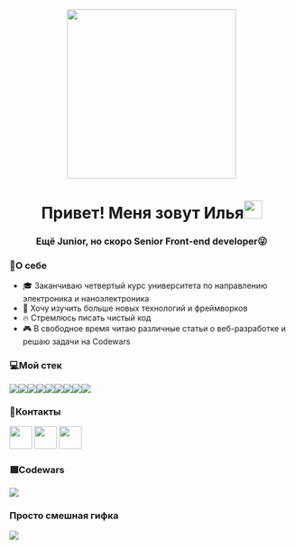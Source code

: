 <div align="center"><img src="https://media.tenor.com/S8af2k2M-VUAAAAC/hello-its.gif" height="300"/></div>
<h1 align="center">Привет! Меня зовут Илья<img src="https://github.com/blackcater/blackcater/raw/main/images/Hi.gif" height="32"/></h1>
<h3 align="center">Ещё Junior, но скоро Senior Front-end developer😜</h3>

<h3>👻О себе</h3>
<ul>
  <li>🎓 Заканчиваю четвертый курс университета по направлению электроника и наноэлектроника</li>
  <li>🔬 Хочу изучить больше новых технологий и фреймворков</li>
  <li>🔥 Стремлюсь писать чистый код</li>
  <li>🎮 В свободное время читаю различные статьи о веб-разработке и решаю задачи на Codewars</li>
</ul>

<h3>💻Мой стек</h3>
<p><img src="https://img.shields.io/badge/html5-%23E34F26.svg?style=for-the-badge&logo=html5&logoColor=white"/><img src="https://img.shields.io/badge/css3-%231572B6.svg?style=for-the-badge&logo=css3&logoColor=white"/><img src="https://img.shields.io/badge/javascript-%23323330.svg?style=for-the-badge&logo=javascript&logoColor=%23F7DF1E"/><img src="https://img.shields.io/badge/webpack-%238DD6F9.svg?style=for-the-badge&logo=webpack&logoColor=black"/><img src="https://img.shields.io/badge/react-%2320232a.svg?style=for-the-badge&logo=react&logoColor=%2361DAFB"/><img src="https://img.shields.io/badge/git-%23F05033.svg?style=for-the-badge&logo=git&logoColor=white"/><img src="https://img.shields.io/badge/Visual%20Studio%20Code-0078d7.svg?style=for-the-badge&logo=visual-studio-code&logoColor=white"/><img src="https://img.shields.io/badge/figma-%23F24E1E.svg?style=for-the-badge&logo=figma&logoColor=white"/><img src="https://img.shields.io/badge/adobe%20photoshop-%2331A8FF.svg?style=for-the-badge&logo=adobe%20photoshop&logoColor=white"/></p>

<h3>📲Контакты</h3>
<a href="https://vk.com/stormsi"><img src="https://user-images.githubusercontent.com/113717543/222206691-ae6795b8-8e5a-4bfb-96a5-fe6f0c0d5b47.png" height="40"/></a> <a href="https://t.me/ilya_bir"><img src="https://user-images.githubusercontent.com/113717543/222207872-dff4d319-6d7d-4237-add0-d833da57a554.png" height="40"/></a>  <a href="https://mail.google.com/mail/u/0/?view=cm&fs=1&tf=1&to=birulevila@gmail.com"><img src="https://user-images.githubusercontent.com/113717543/222208728-6eca2d9a-3ccb-49fc-97e3-62ba20a8a3d7.png" height="40"/></a>

<h3>🟥Codewars</h3>
<p>
    <a href="LINK TO: WHEN CLICKED">
      <img src="https://github.r2v.ch/codewars?user=IlyaBiryulev"/>
    </a> 
</p>

<h3>Просто смешная гифка</h3>
<img src="https://usagif.com/wp-content/uploads/funny-dog-80.gif.webp"/>
<!--
**IlyaBiryulev/IlyaBiryulev** is a ✨ _special_ ✨ repository because its `README.md` (this file) appears on your GitHub profile.

Here are some ideas to get you started:

- 🔭 I’m currently working on ...
- 🌱 I’m currently learning ...
- 👯 I’m looking to collaborate on ...
- 🤔 I’m looking for help with ...
- 💬 Ask me about ...
- 📫 How to reach me: ...
- 😄 Pronouns: ...
- ⚡ Fun fact: ...
-->
